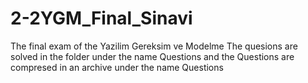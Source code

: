 # 2-2YGM_Final_Sinavi
The final exam of the Yazilim Gereksim ve Modelme
The quesions are solved in the folder under the name Questions and the Questions are compresed in an archive under the name Questions
